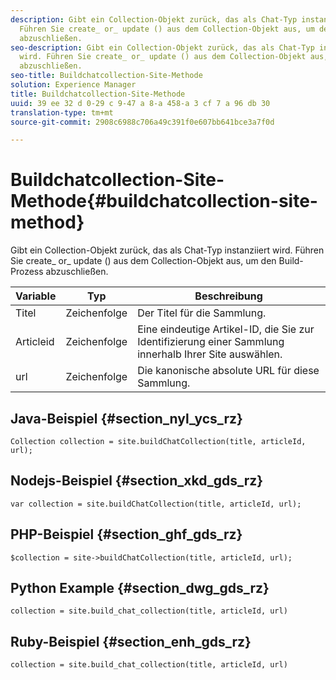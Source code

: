 ```yaml
---
description: Gibt ein Collection-Objekt zurück, das als Chat-Typ instanziiert wird.
  Führen Sie create_ or_ update () aus dem Collection-Objekt aus, um den Build-Prozess
  abzuschließen.
seo-description: Gibt ein Collection-Objekt zurück, das als Chat-Typ instanziiert
  wird. Führen Sie create_ or_ update () aus dem Collection-Objekt aus, um den Build-Prozess
  abzuschließen.
seo-title: Buildchatcollection-Site-Methode
solution: Experience Manager
title: Buildchatcollection-Site-Methode
uuid: 39 ee 32 d 0-29 c 9-47 a 8-a 458-a 3 cf 7 a 96 db 30
translation-type: tm+mt
source-git-commit: 2908c6988c706a49c391f0e607bb641bce3a7f0d

---
```



# Buildchatcollection-Site-Methode{#buildchatcollection-site-method}

Gibt ein Collection-Objekt zurück, das als Chat-Typ instanziiert wird. Führen Sie create_ or_ update () aus dem Collection-Objekt aus, um den Build-Prozess abzuschließen.

| Variable | Typ | Beschreibung |
|--- |--- |--- |
| Titel | Zeichenfolge | Der Titel für die Sammlung. |
| Articleid | Zeichenfolge | Eine eindeutige Artikel-ID, die Sie zur Identifizierung einer Sammlung innerhalb Ihrer Site auswählen. |
| url | Zeichenfolge | Die kanonische absolute URL für diese Sammlung. |

## Java-Beispiel {#section_nyl_ycs_rz}

```
Collection collection = site.buildChatCollection(title, articleId, url); 
```

## Nodejs-Beispiel {#section_xkd_gds_rz}

```
var collection = site.buildChatCollection(title, articleId, url); 
```

## PHP-Beispiel {#section_ghf_gds_rz}

```
$collection = site->buildChatCollection(title, articleId, url); 
```

## Python Example {#section_dwg_gds_rz}

```
collection = site.build_chat_collection(title, articleId, url) 
```

## Ruby-Beispiel {#section_enh_gds_rz}

```
collection = site.build_chat_collection(title, articleId, url)
```
